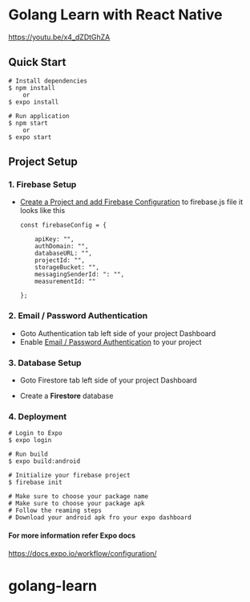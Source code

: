 # Golang Learn with React Native
https://youtu.be/x4_dZDtGhZA

## Quick Start

    # Install dependencies
    $ npm install
        or
    $ expo install

    # Run application
    $ npm start
        or
    $ expo start

## Project Setup

### 1. Firebase Setup

- [ Create a Project and add Firebase Configuration](https://firebase.google.com/docs/web/setup) to
  firebase.js file it looks like this

  ```
  const firebaseConfig = {

      apiKey: "",
      authDomain: "",
      databaseURL: "",
      projectId: "",
      storageBucket: "",
      messagingSenderId: ": "",
      measurementId: ""

  };
  ```

### 2. Email / Password Authentication

- Goto Authentication tab left side of your project Dashboard
- Enable [Email / Password Authentication](https://firebase.google.com/docs/auth/web/password-auth) to your project

### 3. Database Setup

- Goto Firestore tab left side of your project Dashboard

- Create a **Firestore** database

### 4. Deployment

    # Login to Expo
    $ expo login

    # Run build
    $ expo build:android

    # Initialize your firebase project
    $ firebase init

    # Make sure to choose your package name
    # Make sure to choose your package apk
    # Follow the reaming steps
    # Download your android apk fro your expo dashboard

#### For more information refer Expo docs

https://docs.expo.io/workflow/configuration/
# golang-learn
